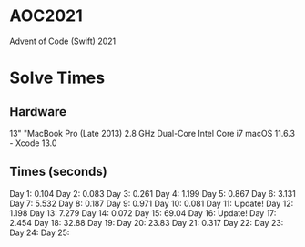 # AOC2021
Advent of Code (Swift) 2021

# Solve Times
## Hardware
13" "MacBook Pro (Late 2013)
2.8 GHz Dual-Core Intel Core i7 
macOS 11.6.3 - Xcode 13.0 

## Times (seconds)
Day 1:  0.104
Day 2:  0.083
Day 3:  0.261 
Day 4:  1.199
Day 5:  0.867
Day 6:  3.131
Day 7:  5.532
Day 8:  0.187
Day 9:  0.971
Day 10: 0.081
Day 11:         Update!
Day 12: 1.198
Day 13: 7.279
Day 14: 0.072
Day 15: 69.04
Day 16:         Update!
Day 17: 2.454
Day 18: 32.88
Day 19:
Day 20: 23.83
Day 21: 0.317
Day 22:
Day 23:
Day 24:
Day 25:
